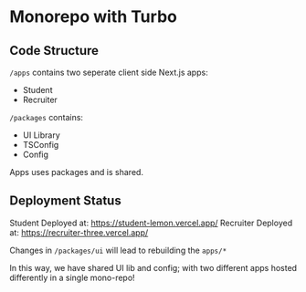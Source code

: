 # Monorepo with Turbo

## Code Structure

`/apps` contains two seperate client side Next.js apps:

- Student
- Recruiter

`/packages` contains:

- UI Library
- TSConfig
- Config

Apps uses packages and is shared.

## Deployment Status

Student Deployed at: https://student-lemon.vercel.app/
Recruiter Deployed at: https://recruiter-three.vercel.app/

Changes in `/packages/ui` will lead to rebuilding the `apps/*`

In this way, we have shared UI lib and config; with two different apps hosted differently in a single mono-repo!
